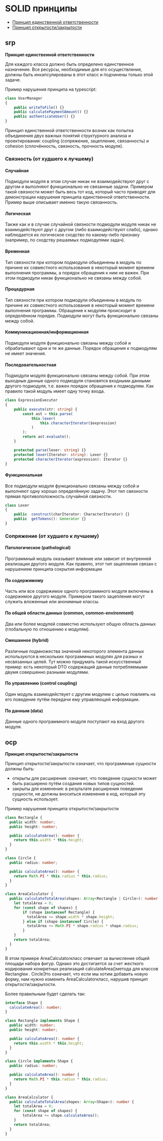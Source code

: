 # SOLID принципы

- [Принцип единственной ответственности](#srp)
- [Принцип открытости/закрытости](#ocp)


## srp

**Принцип единственной ответственности**

Для каждого класса должно быть определено единственное назначение. 
Все ресурсы, необходимые для его осуществления, 
должны быть инкапсулированы в этот класс и подчинены только этой задаче.

Пример нарушения принципа на typescript:
```typescript
class UserManager
{
    public writeToFile() {}
    public calculatePaymentAmount() {}
    public authenticateUser() {}
}
```
Принцип единственной ответственности возник 
как попытка объединения двух важных понятий структурного 
анализа и проектирования: coupling 
(сопряжение, зацепление, связанность) 
и cohesion (сплочённость, связность, прочность модуля).

### Связность (от худшего к лучшему)

#### Случайная
Подмодули модуля в этом случае никак не взаимодействуют друг с другом и выполняют функционально не связанные задачи. Примером такой связности может быть весь тот код, который часто приводят для демонстрации нарушения принципа единственной ответственности.
Пример выше описывает именно такую связанность.

#### Логическая
Также как и в случае случайной связности подмодули модуля никак не взаимодействуют друг с другом (либо взаимодействуют слабо), однако наблюдается их логическое сходство по какому-либо признаку (например, по сходству решаемых подмодулями задач).
#### Временная
Тип связности при котором подмодули объединены в модуль по причине их совместного использования в некоторый момент времени выполнения программы, а порядок обращения к ним не важен. При этом подмодули никак функционально не связаны между собой.
#### Процедурная
Тип связности при котором подмодули объединены в модуль по причине их совместного использования в некоторый момент времени выполнения программы. Обращение к модулям происходит в определённом порядке. Подмодули могут быть функционально связаны между собой.
#### Коммуникационная/информационная
Подмодули модуля функционально связаны между собой и обрабатывают одни и те же данные. Порядок обращения к подмодулям не имеет значения.
#### Последовательностная
Подмодули модуля функционально связаны между собой. При этом выходные данные одного подмодуля становятся входными данными другого подмодуля, т.е. важен порядок обращения к подмодулям. Как правило такой модуль имеет одну точку входа.
```typescript
class ExpressionExecutor
{
    public execute(str: string) {
        const ast = this.parse(
            this.lexer(
                this.characterIterator($expression)
            )
        );
        return ast.evaluate();
    }

    protected parse(lexer: string) {}
    protected lexer(Iterator: string): Lexer {}
    protected characterIterator(expression): Iterator {} 
}
```
#### Функциональная
Все подмодули модуля функционально связаны между собой и выполняют одну хорошо определённую задачу. Этот тип связности прямая противоположность случайной связности.
```typescript
class Lexer
{
    public  construct(charIterator: CharacterIterator) {}
    public  getTokens(): Generator {}
}
```

### Сопряжение (от худшего к лучшему)

#### Патологическое (pathological)
Программный модуль оказывает влияние или зависит от внутренней реализации другого модуля. Как правило, этот тип зацепления связан с нарушением принципа сокрытия информации

#### По содержимому
Часть или все содержимое одного программного модуля включены в содержимое другого модуля. Примером такого зацепления могут служить вложенные или анонимные классы.

#### По общей области данных (common, common-environment)
Два или более модулей совместно используют общую область данных (глобальную по отношению к модулям).

#### Смешанное (hybrid)
Различные подмножества значений некоторого элемента данных используются в нескольких программных модулях для разных и несвязанных целей. Тут можно придумать такой искусственный пример: есть некоторый DTO содержащий данные потребляемыми двумя совершенно разными модулями.

#### По управлению (control coupling)
Один модуль взаимодействует с другим модулем с целью повлиять на его поведение путём передачи ему управляющей информации.

#### По данным (data)
Данные одного программного модуля поступают на вход другого модуля.


## ocp

**Принцип открытости/закрытости**

Принцип открытости/закрытости означает, что программные сущности должны быть:

- открыты для расширения: означает, что поведение сущности может быть расширено путём создания новых типов сущностей.
- закрыты для изменения: в результате расширения поведения сущности, не должны вноситься изменения в код, который эту сущность использует.

Пример нарушения принципа открытости/закрытости

```typescript
class Rectangle {
  public width: number;
  public height: number;

  public calculateArea(): number {
    return this.width * this.height;
  }
}

class Circle {
  public radius: number;

  public calculateArea(): number {
    return Math.PI * this.radius * this.radius;
  }
}

class AreaCalculator {
  public calculateTotalArea(shapes: Array<Rectangle | Circle>): number {
    let totalArea = 0;
    for (const shape of shapes) {
        if (shape instanceof Rectangle) {
          totalArea += shape.width * shape.height;
        } else if (shape instanceof Circle) {
          totalArea += Math.PI * shape.radius * shape.radius;
        }
    }
    return totalArea;
  }
}

```

В этом примере AreaCalculatorкласс отвечает за вычисление общей площади набора фигур. Однако это достигается за счет жесткого кодирования конкретных реализаций calculateArea()метода для классов Rectangleи . CircleЭто означает, что если мы хотим добавить новую форму, нам нужно изменить AreaCalculatorкласс, нарушив принцип открытости/закрытости.

Более правильным будет сделать так:
```typescript
interface Shape {
  calculateArea(): number;
}

class Rectangle implements Shape {
  public width: number;
  public height: number;

  public calculateArea(): number {
    return this.width * this.height;
  }
}

class Circle implements Shape {
  public radius: number;

  public calculateArea(): number {
    return Math.PI * this.radius * this.radius;
  }
}

class AreaCalculator {
  public calculateTotalArea(shapes: Array<Shape>): number {
    let totalArea = 0;
    for (const shape of shapes) {
        totalArea += shape.calculateArea();
    }
    return totalArea;
  }
}

```